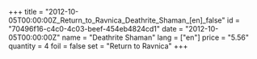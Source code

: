 +++
title = "2012-10-05T00:00:00Z_Return_to_Ravnica_Deathrite_Shaman_[en]_false"
id = "70496f16-c4c0-4c03-beef-454eb4824cd1"
date = "2012-10-05T00:00:00Z"
name = "Deathrite Shaman"
lang = ["en"]
price = "5.56"
quantity = 4
foil = false
set = "Return to Ravnica"
+++
